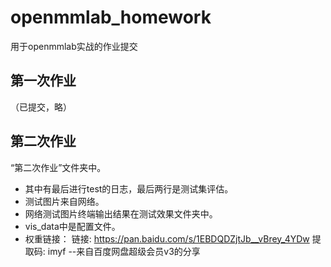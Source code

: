# openmmlab_homework
用于openmmlab实战的作业提交
## 第一次作业
（已提交，略）
## 第二次作业
“第二次作业”文件夹中。

- 其中有最后进行test的日志，最后两行是测试集评估。
- 测试图片来自网络。
- 网络测试图片终端输出结果在测试效果文件夹中。
- vis_data中是配置文件。
- 权重链接：
	链接: https://pan.baidu.com/s/1EBDQDZjtJb__vBrey_4YDw 提取码: imyf 
--来自百度网盘超级会员v3的分享
